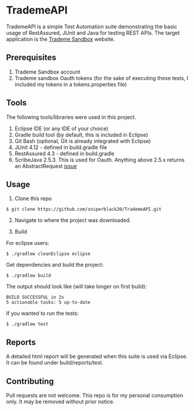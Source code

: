 # TrademeAPI
TrademeAPI is a simple Test Automation suite demonstrating the basic usage of RestAssured, JUnit and Java for testing REST APIs.
The target application is the [Trademe Sandbox](https://www.tmsandbox.co.nz/) website.

## Prerequisites
1. Trademe Sandbox account
2. Trademe sandbox Oauth tokens (for the sake of executing these tests, I included my tokens in a tokens.properties file)

## Tools 
The following tools/libraries were used in this project.

1. Eclipse IDE (or any IDE of your choice)
2. Gradle build tool (by default, this is included in Eclipse) 
3. Git Bash (optional, Git is already integrated with Eclipse)
4. JUnit 4.12 - defined in build.gradle file
5. RestAssured 4.3 - defined in build.gradle
6. ScribeJava 2.5.3. This is used for Oauth. Anything above 2.5.x returns an AbstractRequest [issue](https://github.com/rest-assured/rest-assured/issues/880)

## Usage
1. Clone this repo

```console
$ git clone https://github.com/sniperblack20/TrademeAPI.git
```

2. Navigate to where the project was downloaded.

3. Build 

For eclipse users:

```console
$ ./gradlew cleanEclipse eclipse
```

Get dependencies and build the project:

```console
$ ./gradlew build
```

The output should look like (will take longer on first build):

```console
BUILD SUCCESSFUL in 2s
5 actionable tasks: 5 up-to-date
```

If you wanted to run the tests:

```console
$ ./gradlew test
```

## Reports
A detailed html report will be generated when this suite is used via Eclipse. It can be found under build/reports/test.

## Contributing
Pull requests are not welcome. This repo is for my personal consumption only. It may be removed without prior notice.

